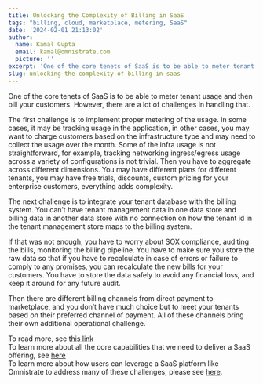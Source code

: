 ```yaml
---
title: Unlocking the Complexity of Billing in SaaS
tags: "billing, cloud, marketplace, metering, SaaS"
date: '2024-02-01 21:13:02'
author:
  name: Kamal Gupta
  email: kamal@omnistrate.com
  picture: ''
excerpt: 'One of the core tenets of SaaS is to be able to meter tenant usage and then bill your customers. However, there are a lot of challenges in handling that.'
slug: unlocking-the-complexity-of-billing-in-saas
---
```


One of the core tenets of SaaS is to be able to meter tenant usage and then bill your customers. However, there are a lot of challenges in handling that.

The first challenge is to implement proper metering of the usage. In some cases, it may be tracking usage in the application, in other cases, you may want to charge customers based on the infrastructure type and may need to collect the usage over the month. Some of the infra usage is not straightforward, for example, tracking networking ingress/egress usage across a variety of configurations is not trivial. Then you have to aggregate across different dimensions. You may have different plans for different tenants, you may have free trials, discounts, custom pricing for your enterprise customers, everything adds complexity.

The next challenge is to integrate your tenant database with the billing system. You can’t have tenant management data in one data store and billing data in another data store with no connection on how the tenant id in the tenant management store maps to the billing system.

If that was not enough, you have to worry about SOX compliance, auditing the bills, monitoring the billing pipeline. You have to make sure you store the raw data so that if you have to recalculate in case of errors or failure to comply to any promises, you can recalculate the new bills for your customers. You have to store the data safely to avoid any financial loss, and keep it around for any future audit.

Then there are different billing channels from direct payment to marketplace, and you don’t have much choice but to meet your tenants based on their preferred channel of payment. All of these channels bring their own additional operational challenge.

To read more, see [this link][1]
<br>
To learn more about all the core capabilities that we need to deliver a SaaS offering, see [here][2]
<br>
To learn more about how users can leverage a SaaS platform like Omnistrate to address many of these challenges, please see [here][3].


  [1]: https://docs.omnistrate.com/guides/billing/
  [2]: https://blog.omnistrate.com/posts/52
  [3]: https://blog.omnistrate.com/posts/53
